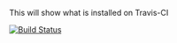 This will show what is installed on Travis-CI

[![Build Status](https://secure.travis-ci.org/Raven24/travis_prober.png)](http://travis-ci.org/Raven24/travis_prober)

